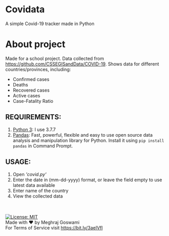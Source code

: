 # Covidata
A simple Covid-19 tracker made in Python
# About project
Made for a school project. Data collected from https://github.com/CSSEGISandData/COVID-19. Shows data for different countries/provinces, including:
  - Confirmed cases
  - Deaths
  - Recovered cases
  - Active cases
  - Case-Fatality Ratio
## REQUIREMENTS:
1. [Python 3](https://www.python.org/downloads/): I use 3.7.7
2. [Pandas](https://pandas.pydata.org/docs/getting_started/install.html): Fast, powerful, flexible and easy to use open source data analysis and manipulation library for Python. Install it using ```pip install pandas``` in Command Prompt.
## USAGE:
1. Open *'covid.py'*
2. Enter the date in (mm-dd-yyyy) format, or leave the field empty to use latest data available
3. Enter name of the country
4. View the collected data

\
\
[![License: MIT](https://img.shields.io/badge/License-MIT-yellow.svg)](https://opensource.org/licenses/MIT)<br>
Made with :heart: by Meghraj Goswami<br>
For Terms of Service visit https://bit.ly/3aeIVfl
